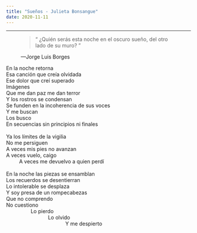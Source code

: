 ```yaml
---
title: "Sueños - Julieta Bonsangue"
date: 2020-11-11
---
```

<hr>

<figure class="quote">
  <blockquote>
   <q> ¿Quién serás esta noche en el oscuro sueño, del otro lado de su muro? </q><br>
  </blockquote>
  <figcaption>
    &mdash;Jorge Luis Borges   </figcaption>
</figure>





En&nbsp;la&nbsp;noche&nbsp;retorna<br>
Esa&nbsp;canción&nbsp;que&nbsp;creía&nbsp;olvidada<br>
Ese&nbsp;dolor&nbsp;que&nbsp;creí&nbsp;superado<br>
Imágenes<br>
Que&nbsp;me&nbsp;dan&nbsp;paz&nbsp;me&nbsp;dan&nbsp;terror<br>
Y&nbsp;los&nbsp;rostros&nbsp;se&nbsp;condensan<br>
Se&nbsp;funden&nbsp;en&nbsp;la&nbsp;incoherencia&nbsp;de&nbsp;sus&nbsp;voces<br>
Y&nbsp;me&nbsp;buscan<br>
Los&nbsp;busco<br>
En&nbsp;secuencias&nbsp;sin&nbsp;principios&nbsp;ni&nbsp;finales<br>
<br>
Ya&nbsp;los&nbsp;límites&nbsp;de&nbsp;la&nbsp;vigilia<br>
No&nbsp;me&nbsp;persiguen<br>
A&nbsp;veces&nbsp;mis&nbsp;pies&nbsp;no&nbsp;avanzan<br>
A&nbsp;veces&nbsp;vuelo,&nbsp;caigo<br>
&nbsp;&nbsp;&nbsp;&nbsp;&nbsp;&nbsp;&nbsp;&nbsp;&nbsp;A&nbsp;veces&nbsp;me&nbsp;devuelvo&nbsp;a&nbsp;quien&nbsp;perdí<br>
<br>
En&nbsp;la&nbsp;noche&nbsp;las&nbsp;piezas&nbsp;se&nbsp;ensamblan<br>
Los&nbsp;recuerdos&nbsp;se&nbsp;desentierran<br>
Lo&nbsp;intolerable&nbsp;se&nbsp;desplaza<br>
Y&nbsp;soy&nbsp;presa&nbsp;de&nbsp;un&nbsp;rompecabezas<br>
Que&nbsp;no&nbsp;comprendo<br>
No&nbsp;cuestiono<br>
&nbsp;&nbsp;&nbsp;&nbsp;&nbsp;&nbsp;&nbsp;&nbsp;&nbsp;&nbsp;&nbsp;&nbsp;&nbsp;&nbsp;&nbsp;&nbsp;&nbsp;Lo&nbsp;pierdo<br>
&nbsp;&nbsp;&nbsp;&nbsp;&nbsp;&nbsp;&nbsp;&nbsp;&nbsp;&nbsp;&nbsp;&nbsp;&nbsp;&nbsp;&nbsp;&nbsp;&nbsp;&nbsp;&nbsp;&nbsp;&nbsp;&nbsp;&nbsp;&nbsp;&nbsp;&nbsp;&nbsp;&nbsp;&nbsp;Lo&nbsp;olvido<br>
&nbsp;&nbsp;&nbsp;&nbsp;&nbsp;&nbsp;&nbsp;&nbsp;&nbsp;&nbsp;&nbsp;&nbsp;&nbsp;&nbsp;&nbsp;&nbsp;&nbsp;&nbsp;&nbsp;&nbsp;&nbsp;&nbsp;&nbsp;&nbsp;&nbsp;&nbsp;&nbsp;&nbsp;&nbsp;&nbsp;&nbsp;&nbsp;&nbsp;&nbsp;&nbsp;&nbsp;&nbsp;&nbsp;&nbsp;&nbsp;&nbsp;Y&nbsp;me&nbsp;despierto 
